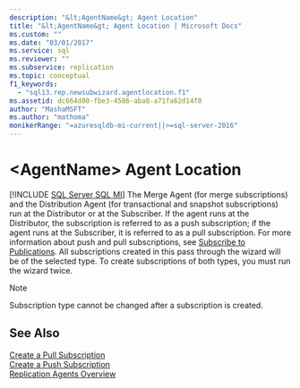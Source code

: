 ```yaml
---
description: "&lt;AgentName&gt; Agent Location"
title: "&lt;AgentName&gt; Agent Location | Microsoft Docs"
ms.custom: ""
ms.date: "03/01/2017"
ms.service: sql
ms.reviewer: ""
ms.subservice: replication
ms.topic: conceptual
f1_keywords: 
  - "sql13.rep.newsubwizard.agentlocation.f1"
ms.assetid: dc664d80-fbe3-4586-aba8-a71fa62d14f0
author: "MashaMSFT"
ms.author: "mathoma"
monikerRange: "=azuresqldb-mi-current||>=sql-server-2016"
---
```

# &lt;AgentName&gt; Agent Location
[!INCLUDE [SQL Server SQL MI](../../includes/applies-to-version/sql-asdbmi.md)]
  The Merge Agent (for merge subscriptions) and the Distribution Agent (for transactional and snapshot subscriptions) run at the Distributor or at the Subscriber. If the agent runs at the Distributor, the subscription is referred to as a push subscription; if the agent runs at the Subscriber, it is referred to as a pull subscription. For more information about push and pull subscriptions, see [Subscribe to Publications](../../relational-databases/replication/subscribe-to-publications.md). All subscriptions created in this pass through the wizard will be of the selected type. To create subscriptions of both types, you must run the wizard twice.  
  
> [!NOTE]  
>  Subscription type cannot be changed after a subscription is created.  
  
## See Also  
 [Create a Pull Subscription](../../relational-databases/replication/create-a-pull-subscription.md)   
 [Create a Push Subscription](../../relational-databases/replication/create-a-push-subscription.md)   
 [Replication Agents Overview](../../relational-databases/replication/agents/replication-agents-overview.md)  
  
  
